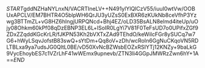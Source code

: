 $START$gddNZHaNYLnxN/VACRTIneLV++N491ylYlQlCzV55/iuuI0wtVw/OOBUxAPCLV/EM7BHTR4O5blpWH6QrJU3yUZsS0ExBXR6zKUkNb8ceVfhP3Yzwg3BTTmZL+vG8HZ6hIngjURPQNcd+Bhj4EZ/oLD35BsALN8elmd4iteUp/uOjy08Ohkm60kPf08qDzEBNP3EL6L+lSoIR0LgYi7V81F0TeFsUD7o0UPifxZGf9ZDxZZqddKGcKrLR/fJKPN53Kh2bVXTxZAd9TEhdO/keWilcFGr8ySUCq7w7G6+hWyLSqvJofstB83swQ+sYtDm+Qq8oV+zDh/wcRoIn6GgNuCKqoVN5RDLTBLxa9ya7udsJG0QltL0BE/vD50XvNcBZWsbEOZxRSIYTj12KNZy+9baLkG9VycEhoybES7c1VZrLhF41wWEmx9upnevb/ZTN3Ii4GGpJMWRzZwn6hY+1A==$END$